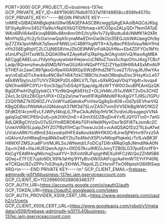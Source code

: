 PORT=3000
GCP_PROJECT_ID=business-137ec
GCP_PRIVATE_KEY_ID=481f1908576db97037a118148858cc858fe4570c
GCP_PRIVATE_KEY="-----BEGIN PRIVATE KEY-----\nMIIEvQIBADANBgkqhkiG9w0BAQEFAASCBKcwggSjAgEAAoIBAQCdJKbgSF0iyAp9\nv3452Yla9o/rNqIXXbQTiDfbhwp+kfCG5pu2ALyQDr7fem0ATpEWKn6RVi64eIEk\nq8B98v88m8mr0frE/h/yl9v1v73yIBsdtu84i/NMfK1A0XRtMmYtqSLyYc2y1cGw\nwQqA5rynaMwEDmGw0kOzi35EGJzkWAUaegOh/byIpZ7ZXk1pxhMfxK7q5eonFMWL\nC4BRYbgWT9+A3y8ecP6SnlVau/NkH1HdnYh2S6Eg8IqVC2LCUjN6S8VmJZbOE9MW\nFdAQUHNu+Eb4ZDFYOs1MYcsfJnUPxj2HTxoWSLDQ0A0RwXZAyeKeFq7ApHgJkOAg\nbVvQ/KwxAgMBAAECggEABELucJYdynfsyuiywlxbHHejwv/uCN6uZ7oxs5cXqoOI\nJ4xg7CBcfLadp/9Qremzhwubd5MD/NYtwGIU/AVnNQxPfYSZ/ZYbpS9HlIRA4SxM\nN/PSTHEFJc2awC997gkoGrRjwXl0A9XGpSWzBHhdZNfTcoe2T/5/vgJ6J9wYAxwy\nEqEaDTxXw4du4NC8eThR47lzkC18BChLhwbORbqbuDsc3HsyKicLe57eEk8W5lyj\nJzlTUVVZRQKPzDLoBKLV7L7ipL+bXkRQxpV0iqYVg4t+Isvqa4QNOhw89PC0YU+5\ni3i3jpjTnDS4pYSjap/dgJ8zWTYW0O3xuBPEAntQzQKBgQDPwiH2tgDjyIxkCLY1\n9bQngKbEHz2+OLjVkMcJ51xJtWKT2vDs3CHlZZAcL3cQXzZ8iOjzrUPiX+OZp2si\nwYwstl1FiKpRlMsWFKoXgGYTJ9S/J1GPU22Q01MlZ7k0D60ZJYv2oWYudQatokxP\nVexQg8qSrdO6+i0d7pSEVhwVlQKBgQDBocfWbNAoUQNidoqX37Mf3d7SLn/ZA5i7\nm5VV5DkBgWWO1KDZ0FdKDf/4rzmfEvLFJWPyf4tiqLtL7PwCkAuN5tp1HV1K7n/d\nUlbsugeqVVN4galqGqDWCP85n2ufj+jok2tXH2mE+43nhXSDZBvjDn4YxfEJQY0T\n0+7wlG8dLQKBgCtVzQvO7uSUYmRDRO6Ab7GFrkNeWNyirDsv1bSFI8TkJsm8c2CU\nkiVtR9/5LpalpZHYZO7fBzfi1HCqcThwsrJo34+vcAdQSAQ1Dz2TtLbuKfwtUV/a\nARKiYcd9mS34zxxdrpIlHFE4a8ov/kbWH1K0Cr8Jrw5jPKHvr97irzz5AoGAIvnU\nHRleqEmp8Nk0w6Y2tuTe4NxhX5PUvN6npPIqkekLrTcfLvkBK3FH8WXFZMSJca8F\nVMJRLSsJWfeetd/LFoDCqTD6rxRRqGq9JNmdlNkA0N2q+m2A6+iIIaJ4UEQwcAJg\n+0XDS7Acu9tRZoJovyTZBiSLG37putEncfF9+KkCgYEAtRHngN6chq2oa4YV+3tX\nhl9lJFqzgHNEXuIHFCzW/Qo2ZhM5B6QDwj+ETFCE7ujdo9DL1t91k1aHhj/9YfyB\n0W/0iAtFcgzAaHmWTEYrFP40RjwTCKQsU9ZvZPPv7o53hq4y3XHWL7NqoILZLCHx\nP7ixO6NptsH26lI9ISwpXRQ=\n-----END PRIVATE KEY-----\n"
GCP_CLIENT_EMAIL=firebase-adminsdk-jx5f1@business-137ec.iam.gserviceaccount.com
GCP_CLIENT_ID=112299600028808346377
GCP_AUTH_URI=https://accounts.google.com/o/oauth2/auth
GCP_TOKEN_URI=https://oauth2.googleapis.com/token
GCP_AUTH_PROVIDER_X509_CERT_URL=https://www.googleapis.com/oauth2/v1/certs
GCP_CLIENT_X509_CERT_URL=https://www.googleapis.com/robot/v1/metadata/x509/firebase-adminsdk-jx5f1%40business-137ec.iam.gserviceaccount.com

